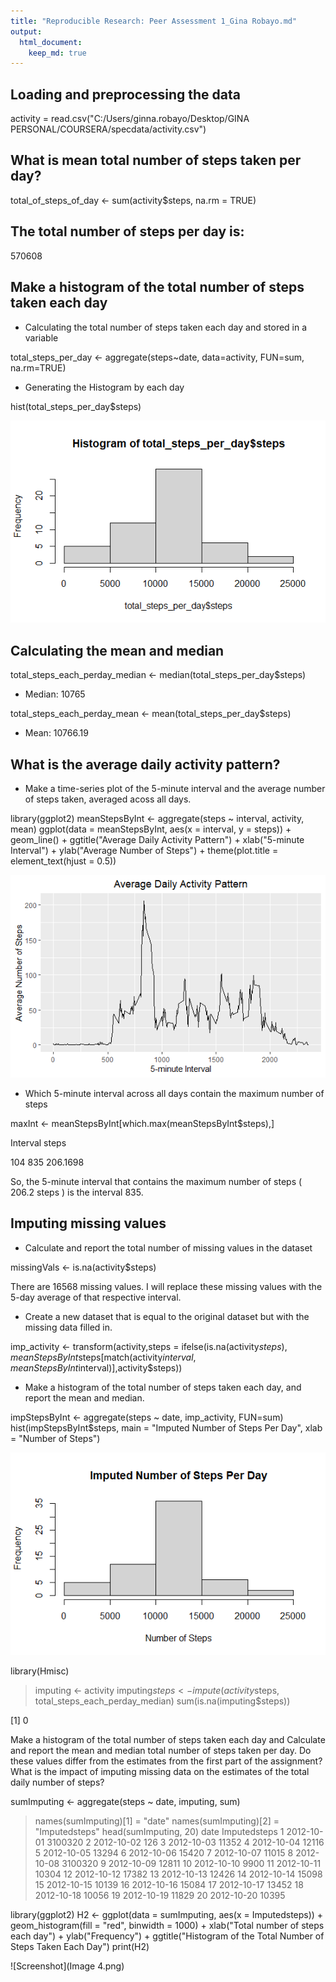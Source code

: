 ```yaml
---
title: "Reproducible Research: Peer Assessment 1_Gina Robayo.md"
output: 
  html_document:
    keep_md: true
---
```



## Loading and preprocessing the data
activity = read.csv("C:/Users/ginna.robayo/Desktop/GINA PERSONAL/COURSERA/specdata/activity.csv")

## What is mean total number of steps taken per day?
total_of_steps_of_day <- sum(activity$steps, na.rm = TRUE)

## The total number of steps per day is:

570608

## Make a histogram of the total number of steps taken each day

* Calculating the total number of steps taken each day and stored in a variable

total_steps_per_day <- aggregate(steps~date, data=activity, FUN=sum, na.rm=TRUE)

* Generating the Histogram by each day

hist(total_steps_per_day$steps)

![Screenshot](hist.png)


## Calculating the mean and median

total_steps_each_perday_median <- median(total_steps_per_day$steps)
* Median: 10765

total_steps_each_perday_mean <- mean(total_steps_per_day$steps)
* Mean: 10766.19

## What is the average daily activity pattern?
* Make a time-series plot of the 5-minute interval and the average number of steps taken, averaged acoss all days.

library(ggplot2)
meanStepsByInt <- aggregate(steps ~ interval, activity, mean)
ggplot(data = meanStepsByInt, aes(x = interval, y = steps)) + geom_line() + ggtitle("Average Daily Activity Pattern") + xlab("5-minute Interval") + ylab("Average Number of Steps") + theme(plot.title = element_text(hjust = 0.5))

![Screenshot](image2.png)

* Which 5-minute interval across all days contain the maximum number of steps

maxInt <- meanStepsByInt[which.max(meanStepsByInt$steps),]

 Interval             steps

  104              835       206.1698

So, the 5-minute interval that contains the maximum number of steps ( 206.2 steps ) is the interval 835.

## Imputing missing values
 * Calculate and report the total number of missing values in the dataset

missingVals <- is.na(activity$steps)

There are 16568 missing values. I will replace these missing values with the 5-day average of that respective interval. 

* Create a new dataset that is equal to the original dataset but with the missing data filled in.

imp_activity <- transform(activity,steps = ifelse(is.na(activity$steps), meanStepsByInt$steps[match(activity$interval,meanStepsByInt$interval)],activity$steps))

- Make a histogram of the total number of steps taken each day, and report the mean and median.

impStepsByInt <- aggregate(steps ~ date, imp_activity, FUN=sum)
hist(impStepsByInt$steps,
     main = "Imputed Number of Steps Per Day",
     xlab = "Number of Steps")

![Screenshot](image3.png)

library(Hmisc)
> imputing <- activity
> imputing$steps <- impute(activity$steps, total_steps_each_perday_median)
> sum(is.na(imputing$steps))

[1] 0

Make a histogram of the total number of steps taken each day and Calculate and report the mean and median total number of steps taken per day. Do these values differ from the estimates from the first part of the assignment? What is the impact of imputing missing data on the estimates of the total daily number of steps?

sumImputing <- aggregate(steps ~ date, imputing, sum)
> names(sumImputing)[1] = "date"
> names(sumImputing)[2] = "Imputedsteps"
> head(sumImputing, 20)
         date Imputedsteps
1  2012-10-01      3100320
2  2012-10-02          126
3  2012-10-03        11352
4  2012-10-04        12116
5  2012-10-05        13294
6  2012-10-06        15420
7  2012-10-07        11015
8  2012-10-08      3100320
9  2012-10-09        12811
10 2012-10-10         9900
11 2012-10-11        10304
12 2012-10-12        17382
13 2012-10-13        12426
14 2012-10-14        15098
15 2012-10-15        10139
16 2012-10-16        15084
17 2012-10-17        13452
18 2012-10-18        10056
19 2012-10-19        11829
20 2012-10-20        10395

library(ggplot2)
H2 <- ggplot(data = sumImputing, aes(x = Imputedsteps)) +
        geom_histogram(fill = "red", binwidth = 1000) +
        xlab("Total number of steps each day") +
        ylab("Frequency") +
        ggtitle("Histogram of the Total Number of Steps Taken Each Day")
print(H2)

![Screenshot](Image 4.png)


